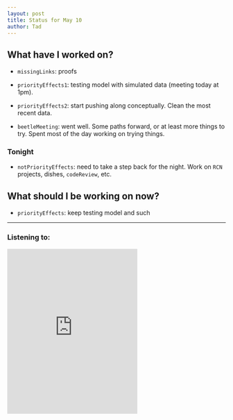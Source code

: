 ```yaml
---
layout: post 
title: Status for May 10 
author: Tad
---
```

 
## What have I worked on?
 
* `missingLinks`: proofs 

* `priorityEffects1`: testing model with simulated data (meeting today at 1pm). 

* `priorityEffects2`: start pushing along conceptually. Clean the most recent data. 

* `beetleMeeting`: went well. Some paths forward, or at least more things to try. Spent most of the day working on trying things.


### Tonight 

* `notPriorityEffects`: need to take a step back for the night. Work on `RCN` projects, dishes, `codeReview`, etc. 

  
## What should I be working on now? 

* `priorityEffects`: keep testing model and such

 
 
 
--- 
 
### Listening to: 
<iframe src="https://embed.spotify.com/?uri=spotify%3Atrack%3A6U5VSQIw0BOTnDrMTIJ1Ty" width="300" height="380" frameborder="0" allowtransparency="true"></iframe>

<i class='fa fa-code' style='color:pink'></i> 
